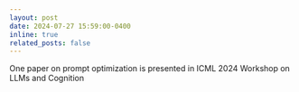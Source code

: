 ```yaml
---
layout: post
date: 2024-07-27 15:59:00-0400
inline: true
related_posts: false
---
```


One paper on prompt optimization is presented in ICML 2024 Workshop on LLMs and Cognition